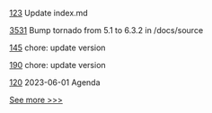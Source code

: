 
[123](https://github.com/hyperledger/aries-javascript-docs/pull/123) Update index.md

[3531](https://github.com/hyperledger/iroha/pull/3531) Bump tornado from 5.1 to 6.3.2 in /docs/source

[145](https://github.com/hyperledger/aries-askar/pull/145) chore: update version

[190](https://github.com/hyperledger/indy-vdr/pull/190) chore: update version

[120](https://github.com/hyperledger/toc/pull/120) 2023-06-01 Agenda


[See more >>>](https://start-here.hyperledger.org/pull-requests)
